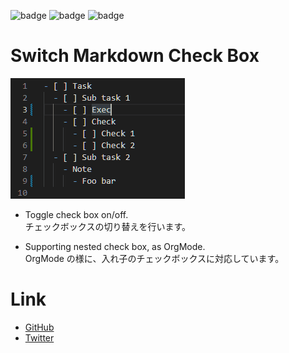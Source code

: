 ![badge](https://img.shields.io/github/issues/kuone314/VSCodeToggleCheckBox)
![badge](https://img.shields.io/github/forks/kuone314/VSCodeToggleCheckBox)
![badge](https://img.shields.io/github/stars/kuone314/VSCodeToggleCheckBox)

# Switch Markdown Check Box

![Sample](Doc/Demonstration.gif)

* Toggle check box on/off.  
  チェックボックスの切り替えを行います。

* Supporting nested check box, as OrgMode.  
  OrgMode の様に、入れ子のチェックボックスに対応しています。

# Link

* [GitHub](https://github.com/kuone314/VSCodeToggleCheckBox)
* [Twitter](https://twitter.com/KuoneTech)

